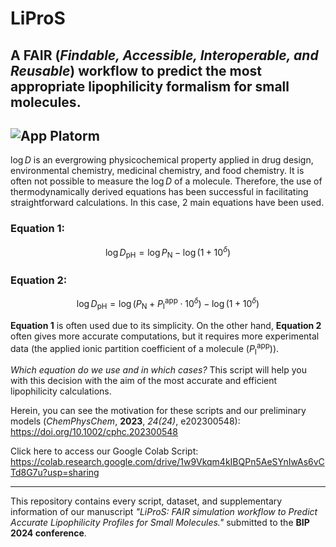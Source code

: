 # **LiProS**
A FAIR (*Findable, Accessible, Interoperable, and Reusable*) workflow to predict the most appropriate lipophilicity formalism for small molecules.
---
![App Platorm](https://imgur.com/a/kfwRpSz)
---

$\log{D}$ is an evergrowing physicochemical property applied in drug design, environmental chemistry, medicinal chemistry, and food chemistry. It is often not possible to measure the $\log{D}$ of a molecule. Therefore, the use of thermodynamically derived equations has been successful in facilitating straightforward calculations. In this case, 2 main equations have been used.

### **Equation 1:**

$$\log{D_{\text{pH}}} = \log{P_{\text{N}}}-\log{\left(1+10^{\delta}\right)}$$

### **Equation 2:**

$$\log{D_{\text{pH}}} = \log{\left(P_{\text{N}}+P_{\text{I}}^{\text{app}}\cdot10^{\delta}\right)}-\log{\left(1+10^{\delta}\right)}$$

**Equation 1** is often used due to its simplicity. On the other hand, **Equation 2** often gives more accurate computations, but it requires more experimental data (the applied ionic partition coefficient of a molecule ($P_{\text{I}}^{\text{app}}$)).


*Which equation do we use and in which cases?* This script will help you with this decision with the aim of the most accurate and efficient lipophilicity calculations.


Herein, you can see the motivation for these scripts and our preliminary models (*ChemPhysChem*, **2023**, *24(24)*, e202300548): https://doi.org/10.1002/cphc.202300548

Click here to access our Google Colab Script: https://colab.research.google.com/drive/1w9Vkqm4kIBQPn5AeSYnIwAs6vCTd8G7u?usp=sharing

---

This repository contains every script, dataset, and supplementary information of our manuscript *"LiProS: FAIR simulation workflow to Predict Accurate Lipophilicity Profiles for Small Molecules."* submitted to the **BIP 2024 conference**.
